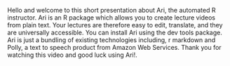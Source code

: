Hello and welcome to this short presentation about Ari, the automated R instructor.
Ari is an R package which allows you to create lecture videos from plain text. Your lectures are therefore easy to edit, translate, and they are universally accessible.
You can install Ari using the dev tools package.
Ari is just a bundling of existing technologies including, r markdown and Polly, a text to speech product from Amazon Web Services.
Thank you for watching this video and good luck using Ari!.